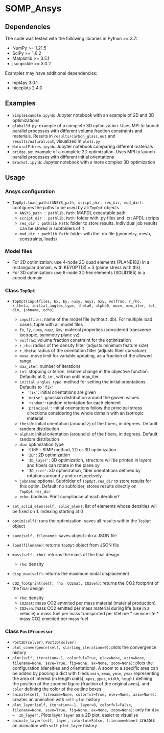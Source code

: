 # SOMP_Ansys

## Dependencies

The code was tested with the following libraries in Python >= 3.7:
- NumPy >= 1.21.5
- SciPy >= 1.6.2
- Matplotlib >= 3.5.1
- jsonpickle >= 3.0.2

Examples may have additional dependencies:
- mpi4py 3.0.1
- niceplots 2.4.0

## Examples

- `SimpleExample.ipynb`: Jupyter notebook with an example of 2D and 3D optimizations
- `global3d.py`: example of a complete 3D optimization. Uses MPI to launch parallel processes with different volume fraction constraints and materials. Results in `results/carbon_glass.out` and `results/natural.out`, visualized in `plots.py`
- `NaturalFibres.ipynb`: Jupyter notebook comparing different materials
- `bridge.py`: example of a complete 2D optimization. Uses MPI to launch parallel processes with different initial orientations
- `Bracket.ipynb`: Jupyter notebook with a more complex 3D optimization

## Usage 

### Ansys configuration

- `TopOpt.load_paths(ANSYS_path, script_dir, res_dir, mod_dir)`: configures the paths to be used by all `TopOpt` objects
  - `ANSYS_path : pathlib.Path`: MAPDL executable path
  - `script_dir : pathlib.Path`: folder with .py files and .txt APDL scripts
  - `res_dir : pathlib.Path`: folder to store results. Individual job results can be stored in subfolders of it
  - `mod_dir : pathlib.Path`: folder with the .db file (geometry, mesh, constraints, loads)

### Model files

- For 2D optimization: use 4-node 2D quad elements (PLANE182) in a rectangular domain, with KEYOPT(3) = 3 (plane stress with thk)
- For 3D optimization: use 8-node 3D hex elements (SOLID185) in a cuboid domain

### Class `TopOpt`

- `TopOpt(inputfiles, Ex, Ey, nuxy, nuyz, Gxy, volfrac, r_rho, r_theta, initial_angles_type, theta0, alpha0, move, max_iter, tol, dim, jobname, echo)`
  - `inputfiles`: name of the model file (without .db). For multiple load cases, tuple with all model files
  - `Ex`, `Ey`, `nuxy`, `nuyz`, `Gxy`: material properties (considered transverse isotropic, symmetry plane $yz$)
  - `volfrac`: volume fraction constraint for the optimization
  - `r_rho`: radius of the density filter (adjusts minimum feature size)
  - `r_theta`: radius of the orientation filter (adjusts fiber curvature)
  - `move`: move limit for variable updating, as a fraction of the allowed range
  - `max_iter`: number of iterations
  - `tol`: stopping criterion, relative change in the objective function. Defaults at 0, i.e., will run until max_iter
  - `initial_angles_type`: method for setting the initial orientations. Defaults to `'fix'`
    - `'fix'`: initial orientations are given
    - `'noise'`: gaussian distribution around the giuven values
    - `'random'`: random orientation for each element
    - `'principal'`: initial orientations follow the principal stress directions considering the whole domain with an isotropic material
  - `theta0`: initial orientation (around z) of the fibers, in degrees. Default: random distribution
  - `alpha0`: initial orientation (around x) of the fibers, in degrees. Default: random distribution
  - `dim`: optimization type
    - `'SIMP'`: SIMP method, 2D or 3D optimization
    - `'2D'`: 2D optimization
    - `'3D_layer'`: 3D optimization, structure will be printed in layers and fibers can rotate in the plane $xy$
    - `'3D_free'`: 3D optimization, fiber orientations defined by rotations around $z$ and $x$ respectively
  - `jobname`: optional. Subfolder of `TopOpt.res_dir` to store results for this optim. Default: no subfolder, stores results directly on `TopOpt.res_dir`
  - `echo`: boolean. Print compliance at each iteration?

- `set_solid_elem(self, solid_elem)`: list of elements whose densities will be fixed on 1. Indexing starting at 0

- `optim(self)`: runs the optimization, saves all results within the `TopOpt` object

- `save(self, filename)`: saves object into a JSON file

- `load(filename)`: returns `TopOpt` object from JSON file

- `mass(self, rho)`: returns the mass of the final design
  - `rho`: density
  
- `disp_max(self)`: returns the maximum nodal displacement

- `CO2_footprint(self, rho, CO2mat, CO2veh)`: returns the CO2 footprint of the final design
  - `rho`: density
  - `CO2mat`: mass CO2 emmited per mass material (material production)
  - `CO2veh`: mass CO2 emitted per mass material during life (use in a vehicle) = mass fuel per mass transported per lifetime * service life * mass CO2 emmited per mass fuel

### Class `PostProcessor`

- `Post2D(solver)`, `Post3D(solver)`
- `plot_convergence(self, starting_iteration=0)`: plots the convergence history
- `plot(self, iteration=-1, colorful=True, elev=None, azim=None, filename=None, save=True, fig=None, ax=None, zoom=None)`: plots the configuration (densities and orientations). A zoom to a specific area can be added by passing a dict with fileds `xmin`, `xmax`, `ymin`, `ymax` representing the area of interest (in length units), `xpos`, `ypos`, `width`, `height` defining the position of the zoomed figure (fraction of the original axes), and `color` defining the color of the outline boxes
- `animate(self, filename=None, colorful=True, elev=None, azim=None)`: creates an animation with `self.plot` history
- `plot_layer(self, iteration=-1, layer=0, colorful=False, filename=None, save=True, fig=None, ax=None, zoom=None)`: only for `dim = '3D_layer'`. Plots layer `layer` as a 2D plot, easier to visualise
- `animate_layer(self, layer, colorful=False, filename=None)`: creates an animation with `self.plot_layer` history
